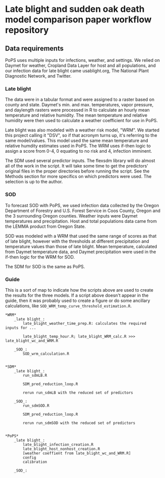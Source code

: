 # Late blight and sudden oak death model comparison paper workflow repository

## Data requirements
PoPS uses multiple inputs for infections, weather, and settings. We relied on Daymet for weather, Cropland Data Layer for host and all populations, and our infection data for late blight came usablight.org, The National Plant Diagnostic Network, and Twitter. 

### Late blight
The data were in a tabular format and were assigned to a raster based on county and state. Daymet's min. and max. temperatures, vapor pressure, and daylength rasters were processed in R to calculate an hourly mean temperature and relative humidity. The mean temperature and relative humidity were then used to calculate a weather coefficient for use in PoPS.

Late blight was also modeled with a weather risk model, "WRM". We started this project calling it "DSV", so if that acronym turns up, it's referring to the same model/values. This model used the same mean temperature and relative humdity estimates used in PoPS. The WRM uses if-then logic to assign a score from 0-4, 0 equating to no risk and 4, infection imminent. 

The SDM used several predictor inputs. The flexsdm library will do almost all of the work in the script. It will take some time to get the predictors' original files in the proper directories before running the script. See the Methods section for more specifics on which predictors were used. The selection is up to the author.

### SOD
To forecast SOD with PoPS, we used infection data collected by the Oregon Department of Forestry and U.S. Forest Service in Coos County, Oregon and the 3 surrounding Oregon counties. Weather inputs were Daymet temperatures and precipitation. Host and total populations data came from the LEMMA product from Oregon State.

SOD was modeled with a WRM that used the same range of scores as that of late blight, however with the thresholds at different precipitation and temperature values than those of late blight. Mean temperature, calculated from Daymet temperature data, and Daymet precipitation were used in the if-then logic for the WRM for SOD. 

The SDM for SOD is the same as PoPS.

### Guide
This is a sort of map to indicate how the scripts above are used to create the results for the three models. If a script above doesn't appear in the guide, then it was probably used to create a figure or do some ancillary calculations, like `SOD_WRM_temp_curve_threshold_estimation.R`.
```
*WRM*
	_late blight_:
		late_blight_weather_time_prep.R: calculates the required inputs for ...
		
		late_blight_temp_hour.R; late_blight_WRM_calc.R >>> late_blight_wc_and_WRM.R 
			
	_SOD_:
		SOD_wrm_calculation.R
		

*SDM*
	_late blight_:
		run_sdmLB.R
		
		SDM_pred_reduction_loop.R
		
		rerun run_sdmLB with the reduced set of predictors
		
	_SOD_:
		run_sdmSOD.R
		
		SDM_pred_reduction_loop.R
		
		rerun run_sdmSOD with the reduced set of predictors
		
		
*PoPS*
	_late blight_:
		late_blight_infection_creation.R
		late_blight_host_nonhost_creation.R
		[weather coeffient from late_blight_wc_and_WRM.R]
		config
		calibration
		
	_SOD_:
		
```
